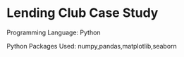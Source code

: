 # Lending Club Case Study
Programming Language: Python

Python Packages Used:
numpy,pandas,matplotlib,seaborn

